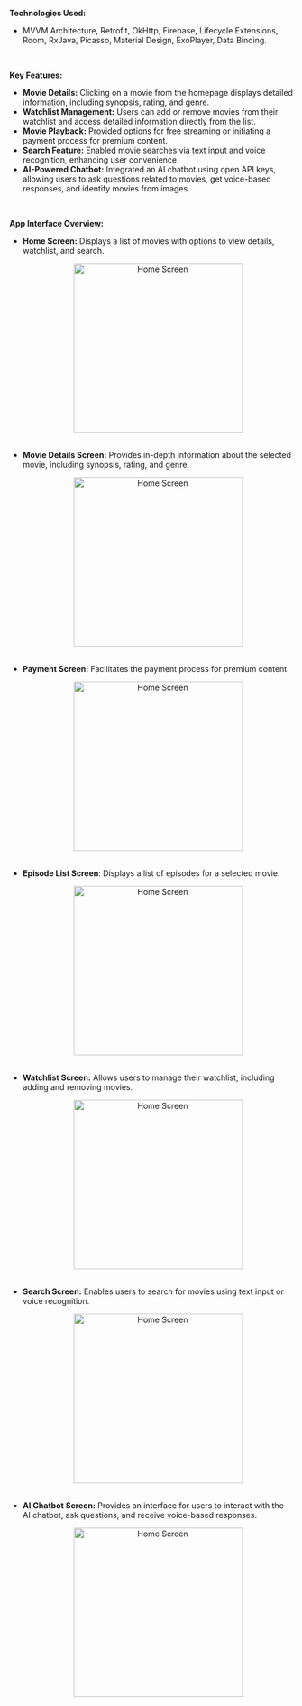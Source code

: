 **Technologies Used:**
- MVVM Architecture, Retrofit, OkHttp, Firebase, Lifecycle Extensions, Room, RxJava, Picasso, Material Design, ExoPlayer, Data Binding.
<br>

****Key Features:****
- **Movie Details:** Clicking on a movie from the homepage displays detailed information, including synopsis, rating, and genre.
- **Watchlist Management:** Users can add or remove movies from their watchlist and access detailed information directly from the list.
- **Movie Playback:** Provided options for free streaming or initiating a payment process for premium content.
- **Search Feature:** Enabled movie searches via text input and voice recognition, enhancing user convenience.
- **AI-Powered Chatbot:** Integrated an AI chatbot using open API keys, allowing users to ask questions related to movies, get voice-based responses, and identify movies from images.
<br>

****App Interface Overview:****<br>
- **Home Screen:** Displays a list of movies with options to view details, watchlist, and search.
        <p align="center">
           <img src="images/IMG_overview.jpg" alt="Home Screen" width="300">
        </p>
        <br>
- **Movie Details Screen:** Provides in-depth information about the selected movie, including synopsis, rating, and genre.
        <p align="center">
           <img src="images/IMG_movie_detail.jpg" alt="Home Screen" width="300">
        </p>
        <br>
- **Payment Screen:** Facilitates the payment process for premium content.
        <p align="center">
           <img src="images/IMG_payment.jpg" alt="Home Screen" width="300">
        </p>
        <br>
- **Episode List Screen**: Displays a list of episodes for a selected movie.
          <p align="center">
           <img src="images/IMG_episode.jpg" alt="Home Screen" width="300">
        </p>
        <br>
- **Watchlist Screen:** Allows users to manage their watchlist, including adding and removing movies.
          <p align="center">
           <img src="images/IMG_watchlist.jpg" alt="Home Screen" width="300">
        </p>
        <br>
- **Search Screen:** Enables users to search for movies using text input or voice recognition.
          <p align="center">
           <img src="images/IMG_search.jpg" alt="Home Screen" width="300">
        </p>
        <br>
- **AI Chatbot Screen:** Provides an interface for users to interact with the AI chatbot, ask questions, and receive voice-based responses.
        <p align="center">
           <img src="images/IMG_chatbot.jpg" alt="Home Screen" width="300">
        </p>
  
